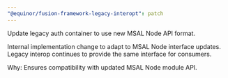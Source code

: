 ```yaml
---
"@equinor/fusion-framework-legacy-interopt": patch
---
```


Update legacy auth container to use new MSAL Node API format.

Internal implementation change to adapt to MSAL Node interface updates. Legacy interop continues to provide the same interface for consumers.

Why: Ensures compatibility with updated MSAL Node module API.
